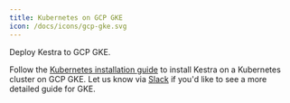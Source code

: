 ```yaml
---
title: Kubernetes on GCP GKE
icon: /docs/icons/gcp-gke.svg
---
```


Deploy Kestra to GCP GKE.

Follow the [Kubernetes installation guide](../10.administrator-guide/02.deployment/02.kubernetes.md) to install Kestra on a Kubernetes cluster on GCP GKE. Let us know via [Slack](https://kestra.io/slack) if you'd like to see a more detailed guide for GKE.
